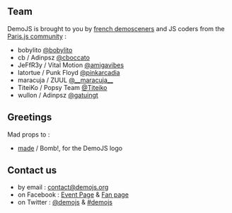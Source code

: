 
## Team
DemoJS is brought to you by <a href="http://www.demoscene.fr" target="_blank">french demosceners</a> and JS coders from the <a href="http://parisjs.org/" target="_blank">Paris.js community</a>&nbsp;:

 * bobylito [@bobylito]("http://twitter.com/bobylito)
 * cb / Adinpsz [@cboccato](http://twitter.com/cboccato)
 * JeFfR3y  / Vital Motion [@amigavibes](http://twitter.com/amigavibes)
 * latortue / Punk Floyd [@pinkarcadia](http://twitter.com/pinkarcadia)
 * maracuja / ZUUL [@\_\_maracuja\_\_](http://twitter.com/__maracuja__)
 * TiteiKo  / Popsy Team [@Titeiko](http://twitter.com/TiteiKo)
 * wullon   / Adinpsz [@gatuingt](http://twitter.com/gatuingt)
    
## Greetings
Mad props to&nbsp;:

 * [made](http://www.m4de.com/) / Bomb!, for the DemoJS logo
    
## Contact us

 * by email&nbsp;: [contact@demojs.org](mailto:contact@demojs.org)
 * on Facebook&nbsp;: [Event Page](https://www.facebook.com/events/344215255707860) &amp; [Fan page](https://www.facebook.com/demojs)
 * on Twitter&nbsp;: [@demojs](http://twitter.com/demojsorg/) &amp; [#demojs](https://twitter.com/#!/search/%23demojs)
 

